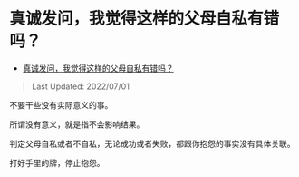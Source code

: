 # 真诚发问，我觉得这样的父母自私有错吗？

- [真诚发问，我觉得这样的父母自私有错吗？](https://www.zhihu.com/question/540708109/answer/2553114025)

>Last Updated: 2022/07/01

不要干些没有实际意义的事。

所谓没有意义，就是指不会影响结果。

判定父母自私或者不自私，无论成功或者失败，都跟你抱怨的事实没有具体关联。

打好手里的牌，停止抱怨。